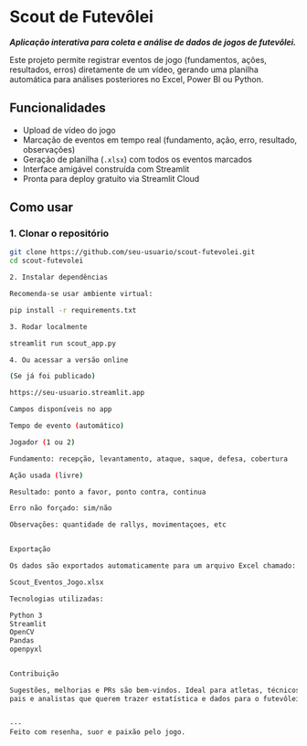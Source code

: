 # Scout de Futevôlei
**_Aplicação interativa para coleta e análise de dados de jogos de futevôlei._**

Este projeto permite registrar eventos de jogo (fundamentos, ações, resultados, erros) diretamente de um vídeo, gerando uma planilha automática para análises posteriores no Excel, Power BI ou Python.

## Funcionalidades
- Upload de vídeo do jogo
- Marcação de eventos em tempo real (fundamento, ação, erro, resultado, observações)
- Geração de planilha (`.xlsx`) com todos os eventos marcados
- Interface amigável construída com Streamlit
- Pronta para deploy gratuito via Streamlit Cloud

## Como usar

### 1. Clonar o repositório
```bash
git clone https://github.com/seu-usuario/scout-futevolei.git
cd scout-futevolei

2. Instalar dependências

Recomenda-se usar ambiente virtual:

pip install -r requirements.txt

3. Rodar localmente

streamlit run scout_app.py

4. Ou acessar a versão online

(Se já foi publicado)

https://seu-usuario.streamlit.app

Campos disponíveis no app

Tempo de evento (automático)

Jogador (1 ou 2)

Fundamento: recepção, levantamento, ataque, saque, defesa, cobertura

Ação usada (livre)

Resultado: ponto a favor, ponto contra, continua

Erro não forçado: sim/não

Observações: quantidade de rallys, movimentaçoes, etc


Exportação

Os dados são exportados automaticamente para um arquivo Excel chamado:

Scout_Eventos_Jogo.xlsx

Tecnologias utilizadas:

Python 3
Streamlit
OpenCV
Pandas 
openpyxl


Contribuição

Sugestões, melhorias e PRs são bem-vindos. Ideal para atletas, técnicos,
pais e analistas que querem trazer estatística e dados para o futevôlei.


---
Feito com resenha, suor e paixão pelo jogo.
